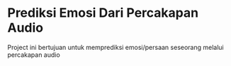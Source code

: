 # Prediksi Emosi Dari Percakapan Audio

Project ini bertujuan untuk memprediksi emosi/persaan seseorang melalui percakapan audio